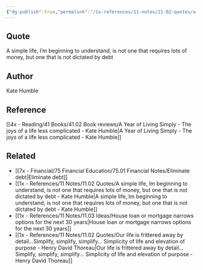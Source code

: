 ```yaml
---
{"dg-publish":true,"permalink":"/1x-references/11-notes/11-02-quotes/a-simple-life-im-beginning-to-understand-is-not-one-that-requires-lots-of-money-but-one-that-is-not-dictated-by-debt-kate-humble/","title":"A simple life, Im beginning to understand, is not one that requires lots of money, but one that is not dictated by debt - Kate Humble","created":"2024-08-13T11:24:08.055+03:00","updated":"2024-08-16T20:51:08.002+03:00"}
---
```



## Quote
A simple life, I’m beginning to understand, is not one that requires lots of money, but one that is not dictated by debt
## Author
Kate Humble

## Reference
[[4x - Reading/41 Books/41.02 Book reviews/A Year of Living Simply - The joys of a life less complicated - Kate Humble\|A Year of Living Simply - The joys of a life less complicated - Kate Humble]]

## Related
- [[7x - Financial/75 Financial Education/75.01 Financial Notes/Eliminate debt\|Eliminate debt]]
- [[1x - References/11 Notes/11.02 Quotes/A simple life, Im beginning to understand, is not one that requires lots of money, but one that is not dictated by debt - Kate Humble\|A simple life, Im beginning to understand, is not one that requires lots of money, but one that is not dictated by debt - Kate Humble]]
- [[1x - References/11 Notes/11.03 Ideas/House loan or mortgage narrows options for the next 30 years\|House loan or mortgage narrows options for the next 30 years]]
- [[1x - References/11 Notes/11.02 Quotes/Our life is frittered away by detail…Simplify, simplify, simplify… Simplicity of life and elevation of purpose - Henry David Thoreau\|Our life is frittered away by detail…Simplify, simplify, simplify… Simplicity of life and elevation of purpose - Henry David Thoreau]]